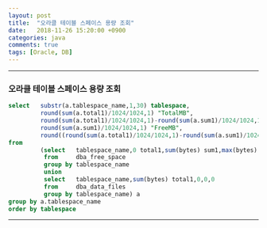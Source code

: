 ```yaml
---
layout: post
title:  "오라클 테이블 스페이스 용량 조회"
date:   2018-11-26 15:20:00 +0900
categories: java
comments: true
tags: [Oracle, DB]
---
```


---
### 오라클 테이블 스페이스 용량 조회

```sql
select   substr(a.tablespace_name,1,30) tablespace,
         round(sum(a.total1)/1024/1024,1) "TotalMB",
         round(sum(a.total1)/1024/1024,1)-round(sum(a.sum1)/1024/1024,1) "UsedMB",
         round(sum(a.sum1)/1024/1024,1) "FreeMB",
         round((round(sum(a.total1)/1024/1024,1)-round(sum(a.sum1)/1024/1024,1))/round(sum(a.total1)/1024/1024,1)*100,2) "Used%"
from
         (select   tablespace_name,0 total1,sum(bytes) sum1,max(bytes) MAXB,count(bytes) cnt
          from     dba_free_space
          group by tablespace_name
          union
          select   tablespace_name,sum(bytes) total1,0,0,0
          from     dba_data_files
          group by tablespace_name) a
group by a.tablespace_name
order by tablespace
```

[jekyll-docs]: https://jekyllrb.com/docs/home
[jekyll-gh]:   https://github.com/jekyll/jekyll
[jekyll-talk]: https://talk.jekyllrb.com/
---
